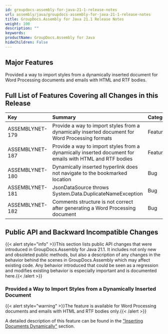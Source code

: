 ```yaml
---
id: groupdocs-assembly-for-java-21-1-release-notes
url: assembly/java/groupdocs-assembly-for-java-21-1-release-notes
title: GroupDocs.Assembly for Java 21.1 Release Notes
weight: 100
description: ""
keywords: 
productName: GroupDocs.Assembly for Java
hideChildren: False
---
```

## Major Features

Provided a way to import styles from a dynamically inserted document for Word Processing documents and emails with HTML and RTF bodies.

## Full List of Features Covering all Changes in this Release

| Key             | Summary                                                      | Category |
| :-------------- | :----------------------------------------------------------- | :------- |
| ASSEMBLYNET-179 | Provide a way to import styles from a dynamically inserted document for Word Processing formats | Feature  |
| ASSEMBLYNET-187 | Provide a way to import styles from a dynamically inserted document for emails with HTML and RTF bodies | Feature  |
| ASSEMBLYNET-180 | Dynamically inserted hyperlink does not navigate to the bookmarked location | Bug      |
| ASSEMBLYNET-181 | JsonDataSource throws System.Data.DuplicateNameException     | Bug      |
| ASSEMBLYNET-182 | Comments structure is not correct after generating a Word Processing document | Bug      |

## Public API and Backward Incompatible Changes 

{{< alert style="info" >}}This section lists public API changes that were introduced in GroupDocs.Assembly for Java 21.1. It includes not only new and obsoleted public methods, but also a description of any changes in the behavior behind the scenes in GroupDocs.Assembly which may affect existing code. Any behavior introduced that could be seen as a regression and modifies existing behavior is especially important and is documented here.{{< /alert >}}

### Provided a Way to Import Styles from a Dynamically Inserted Document

{{< alert style="warning" >}}The feature is available for Word Processing documents and emails with HTML and RTF bodies only.{{< /alert >}}

A detailed description of this feature can be found in the ["Inserting Documents Dynamically"](https://docs.groupdocs.com/assembly/java/inserting-documents-dynamically/) section.